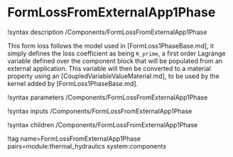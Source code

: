 # FormLossFromExternalApp1Phase

!syntax description /Components/FormLossFromExternalApp1Phase

This form loss follows the model used in [FormLoss1PhaseBase.md],
it simply defines the loss coefficient as being `K_prime`, a first order
Lagrange variable defined over the component block that will be populated from
an external application. This variable will then be converted to a material property
using an [CoupledVariableValueMaterial.md], to be used by the kernel added by [FormLoss1PhaseBase.md]. 

!syntax parameters /Components/FormLossFromExternalApp1Phase

!syntax inputs /Components/FormLossFromExternalApp1Phase

!syntax children /Components/FormLossFromExternalApp1Phase

!tag name=FormLossFromExternalApp1Phase pairs=module:thermal_hydraulics system:components
